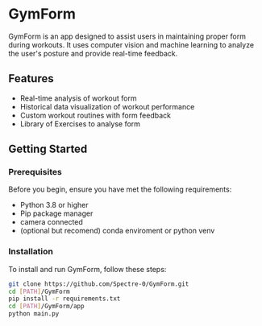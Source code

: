 # GymForm

GymForm is an app designed to assist users in maintaining proper form during workouts. It uses computer vision and machine learning to analyze the user's posture and provide real-time feedback.

## Features

- Real-time analysis of workout form
- Historical data visualization of workout performance
- Custom workout routines with form feedback
- Library of Exercises to analyse form

## Getting Started

### Prerequisites

Before you begin, ensure you have met the following requirements:

- Python 3.8 or higher
- Pip package manager
- camera connected
- (optional but recomend) conda enviroment or python venv

### Installation

To install and run GymForm, follow these steps:

```bash
git clone https://github.com/Spectre-0/GymForm.git
cd [PATH]/GymForm
pip install -r requirements.txt
cd [PATH]/GymForm/app
python main.py
